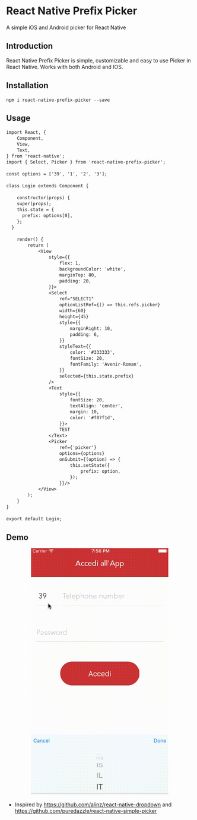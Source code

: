 # React Native Prefix Picker
A simple iOS and Android picker for React Native

## Introduction
React Native Prefix Picker is simple, customizable and easy to use Picker in React Native. Works with both Android and IOS.

## Installation
```
npm i react-native-prefix-picker --save
```

## Usage

```
import React, {
	Component,
	View,
	Text,
} from 'react-native';
import { Select, Picker } from 'react-native-prefix-picker';

const options = ['39', '1', '2', '3'];

class Login extends Component {

	constructor(props) {
    super(props);
    this.state = {
      prefix: options[0],
    };
  }

	render() {
		return (
			<View
				style={{
					flex: 1,
					backgroundColor: 'white',
					marginTop: 80,
					padding: 20,
				}}>
				<Select
					ref="SELECT1"
					optionListRef={() => this.refs.picker}
					width={60}
					height={45}
					style={{
						marginRight: 10,
						padding: 6,
					}}
					styleText={{
						color: '#333333',
						fontSize: 20,
						fontFamily: 'Avenir-Roman',
					}}
					selected={this.state.prefix}
				/>
				<Text 
					style={{
						fontSize: 20,
						textAlign: 'center',
						margin: 10,
						color: '#f87f1d',
					}}>
					TEST
				</Text>
				<Picker
					ref={'picker'}
					options={options}
					onSubmit={(option) => {
						this.setState({
							prefix: option,
						});
					}}/>
			</View>
		);
	}
}

export default Login;
```

## Demo
<p align="center">
	<img src ="https://raw.githubusercontent.com/sarovin/react-native-prefix-picker/master/picker.gif" />
</p>

- Inspired by https://github.com/alinz/react-native-dropdown and https://github.com/puredazzle/react-native-simple-picker
